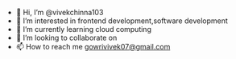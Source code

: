 - 👋 Hi, I’m @vivekchinna103
- 👀 I’m interested in frontend development,software development
- 🌱 I’m currently learning cloud computing
- 💞️ I’m looking to collaborate on 
- 📫 How to reach me gowrivivek07@gmail.com

<!---
vivekchinna103/vivekchinna103 is a ✨ special ✨ repository because its `README.md` (this file) appears on your GitHub profile.
You can click the Preview link to take a look at your changes.
--->
